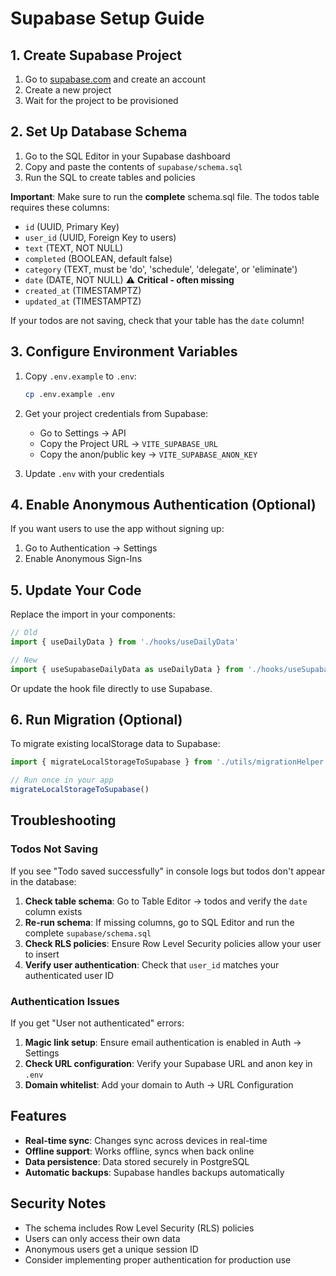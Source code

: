 # Supabase Setup Guide

## 1. Create Supabase Project

1. Go to [supabase.com](https://supabase.com) and create an account
2. Create a new project
3. Wait for the project to be provisioned

## 2. Set Up Database Schema

1. Go to the SQL Editor in your Supabase dashboard
2. Copy and paste the contents of `supabase/schema.sql`
3. Run the SQL to create tables and policies

**Important**: Make sure to run the **complete** schema.sql file. The todos table requires these columns:
- `id` (UUID, Primary Key)
- `user_id` (UUID, Foreign Key to users)
- `text` (TEXT, NOT NULL)
- `completed` (BOOLEAN, default false)
- `category` (TEXT, must be 'do', 'schedule', 'delegate', or 'eliminate')
- `date` (DATE, NOT NULL) ⚠️ **Critical - often missing**
- `created_at` (TIMESTAMPTZ)
- `updated_at` (TIMESTAMPTZ)

If your todos are not saving, check that your table has the `date` column!

## 3. Configure Environment Variables

1. Copy `.env.example` to `.env`:
   ```bash
   cp .env.example .env
   ```

2. Get your project credentials from Supabase:
   - Go to Settings → API
   - Copy the Project URL → `VITE_SUPABASE_URL`
   - Copy the anon/public key → `VITE_SUPABASE_ANON_KEY`

3. Update `.env` with your credentials

## 4. Enable Anonymous Authentication (Optional)

If you want users to use the app without signing up:

1. Go to Authentication → Settings
2. Enable Anonymous Sign-Ins

## 5. Update Your Code

Replace the import in your components:

```typescript
// Old
import { useDailyData } from './hooks/useDailyData'

// New
import { useSupabaseDailyData as useDailyData } from './hooks/useSupabaseDailyData'
```

Or update the hook file directly to use Supabase.

## 6. Run Migration (Optional)

To migrate existing localStorage data to Supabase:

```typescript
import { migrateLocalStorageToSupabase } from './utils/migrationHelper'

// Run once in your app
migrateLocalStorageToSupabase()
```

## Troubleshooting

### Todos Not Saving
If you see "Todo saved successfully" in console logs but todos don't appear in the database:

1. **Check table schema**: Go to Table Editor → todos and verify the `date` column exists
2. **Re-run schema**: If missing columns, go to SQL Editor and run the complete `supabase/schema.sql`
3. **Check RLS policies**: Ensure Row Level Security policies allow your user to insert
4. **Verify user authentication**: Check that `user_id` matches your authenticated user ID

### Authentication Issues
If you get "User not authenticated" errors:

1. **Magic link setup**: Ensure email authentication is enabled in Auth → Settings
2. **Check URL configuration**: Verify your Supabase URL and anon key in `.env`
3. **Domain whitelist**: Add your domain to Auth → URL Configuration

## Features

- **Real-time sync**: Changes sync across devices in real-time
- **Offline support**: Works offline, syncs when back online
- **Data persistence**: Data stored securely in PostgreSQL
- **Automatic backups**: Supabase handles backups automatically

## Security Notes

- The schema includes Row Level Security (RLS) policies
- Users can only access their own data
- Anonymous users get a unique session ID
- Consider implementing proper authentication for production use